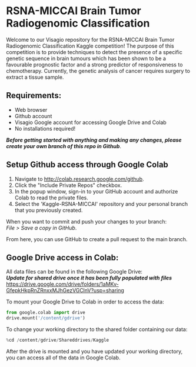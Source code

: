 # RSNA-MICCAI Brain Tumor Radiogenomic Classification

Welcome to our Visagio repository for the RSNA-MICCAI Brain Tumor Radiogenomic Classification Kaggle competition! The purpose of this competition is to provide techniques to detect the presence of a specific genetic sequence in brain tumours which has been shown to be a favourable prognostic factor and a strong predictor of responsiveness to chemotherapy. Currently, the genetic analysis of cancer requires surgery to extract a tissue sample. 

## Requirements:
* Web browser
* Github account
* Visagio Google account for accessing Google Drive and Colab
* No installations required!

***Before getting started with anything and making any changes, please create your own branch of this repo in Github***.

## Setup Github access through Google Colab
1. Navigate to http://colab.research.google.com/github.
2. Click the "Include Private Repos" checkbox.
3. In the popup window, sign-in to your GitHub account and authorize Colab to read the private files.
4. Select the 'Kaggle-RSNA-MICCAI' repository and your personal branch that you previously created.

When you want to commit and push your changes to your branch: <br />
*File > Save a copy in GitHub*. 

From here, you can use GitHub to create a pull request to the main branch.

## Google Drive access in Colab:

All data files can be found in the following Google Drive: <br />
***Update for shared drive once it has been fully populated with files*** <br />
https://drive.google.com/drive/folders/1aMKv-GfepkHkpRnZRnxxMJhGezVGClnV?usp=sharing

To mount your Google Drive to Colab in order to access the data: <br />
```python
from google.colab import drive
drive.mount('/content/gdrive')
```

To change your working directory to the shared folder containing our data:<br />
```python
%cd /content/gdrive/Shareddrives/Kaggle
```

After the drive is mounted and you have updated your working directory, you can access all of the data in Google Colab.
